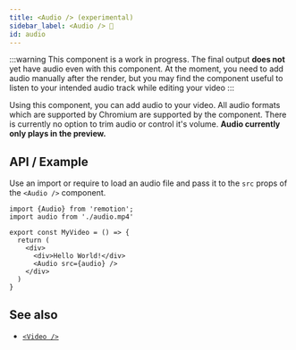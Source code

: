 ```yaml
---
title: <Audio /> (experimental)
sidebar_label: <Audio /> 🚧
id: audio
---
```


:::warning
This component is a work in progress. The final output **does not** yet have audio even with this component. At the moment, you need to add audio manually after the render, but you may find the component useful to listen to your intended audio track while editing your video
:::

Using this component, you can add audio to your video. All audio formats which are supported by Chromium are supported by the component. There is currently no option to trim audio or control it's volume. **Audio currently only plays in the preview.**

## API / Example

Use an import or require to load an audio file and pass it to the `src` props of the `<Audio />` component.

```tsx
import {Audio} from 'remotion';
import audio from './audio.mp4'

export const MyVideo = () => {
  return (
    <div>
      <div>Hello World!</div>
      <Audio src={audio} />
    </div>
  )
}
```

## See also

- [`<Video />`](/docs/video)
